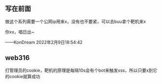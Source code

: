 ## 写在前面

做这个系列需要一个公网ip用来x，没有也不要紧，可以去buu拿个靶机来x

你xx，唱日出~

——KonDream 2022年2月9日18:54:42

## web316

打管理员的cookie，靶机的原理是每隔10s会有个bot来触发xss，所以只要x到它的cookie就算成功

